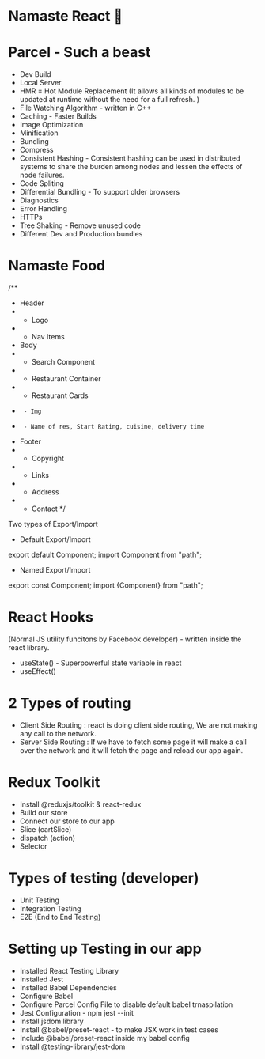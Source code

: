 # Namaste React 🚀

# Parcel - Such a beast

- Dev Build
- Local Server
- HMR = Hot Module Replacement (It allows all kinds of modules to be updated at runtime without the need for a full refresh. )
- File Watching Algorithm - written in C++
- Caching - Faster Builds
- Image Optimization
- Minification
- Bundling
- Compress
- Consistent Hashing - Consistent hashing can be used in distributed systems to share the burden among nodes and lessen the effects of node failures.
- Code Spliting
- Differential Bundling - To support older browsers
- Diagnostics
- Error Handling
- HTTPs
- Tree Shaking - Remove unused code
- Different Dev and Production bundles

# Namaste Food

/\*\*

- Header
- - Logo
- - Nav Items
- Body
- - Search Component
- - Restaurant Container
- - Restaurant Cards
-      - Img
-      - Name of res, Start Rating, cuisine, delivery time
- Footer
- - Copyright
- - Links
- - Address
- - Contact
    \*/

Two types of Export/Import

- Default Export/Import

export default Component;
import Component from "path";

- Named Export/Import

export const Component;
import {Component} from "path";

# React Hooks

(Normal JS utility funcitons by Facebook developer) - written inside the react library.

- useState() - Superpowerful state variable in react
- useEffect()

# 2 Types of routing

- Client Side Routing : react is doing client side routing, We are not making any call to the network.
- Server Side Routing : If we have to fetch some page it will make a call over the network and it will fetch the page and reload our app again.

# Redux Toolkit

- Install @reduxjs/toolkit & react-redux
- Build our store
- Connect our store to our app
- Slice (cartSlice)
- dispatch (action)
- Selector

# Types of testing (developer)

- Unit Testing
- Integration Testing
- E2E (End to End Testing)

# Setting up Testing in our app

- Installed React Testing Library
- Installed Jest
- Installed Babel Dependencies
- Configure Babel
- Configure Parcel Config File to disable default babel trnaspilation
- Jest Configuration - npm jest --init
- Install jsdom library
- Install @babel/preset-react - to make JSX work in test cases
- Include @babel/preset-react inside my babel config
- Install @testing-library/jest-dom